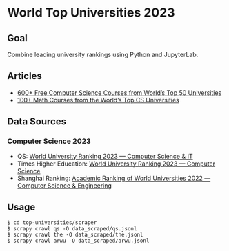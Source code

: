 # World Top Universities 2023

## Goal

Combine leading university rankings using Python and JupyterLab.

## Articles

* [600+ Free Computer Science Courses from World’s Top 50 Universities](https://www.classcentral.com/report/cs-online-courses/)
* [100+ Math Courses from the World’s Top CS Universities](https://www.classcentral.com/report/mathematics-statistics-free-online-courses/)

## Data Sources

### Computer Science 2023

* QS: [World University Ranking 2023 — Computer Science & IT](https://www.topuniversities.com/university-rankings/university-subject-rankings/2023/computer-science-information-systems)
* Times Higher Education: [World University Ranking 2023 — Computer Science](https://www.timeshighereducation.com/world-university-rankings/2023/subject-ranking/computer-science)
* Shanghai Ranking: [Academic Ranking of World Universities 2022 — Computer Science & Engineering](https://www.shanghairanking.com/rankings/gras/2022/RS0210)

## Usage

```
$ cd top-universities/scraper
$ scrapy crawl qs -O data_scraped/qs.jsonl
$ scrapy crawl the -O data_scraped/the.jsonl
$ scrapy crawl arwu -O data_scraped/arwu.jsonl
```
